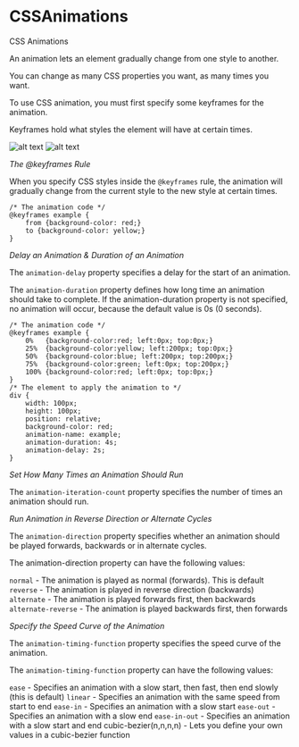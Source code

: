 # CSSAnimations
CSS Animations

An animation lets an element gradually change from one style to another.

You can change as many CSS properties you want, as many times you want.

To use CSS animation, you must first specify some keyframes for the animation.

Keyframes hold what styles the element will have at certain times.

![alt text](https://media.giphy.com/media/S4yxvBouu2ili/giphy.gif)
![alt text](https://media.giphy.com/media/e53WDNesxxVn2/giphy.gif)

*The @keyframes Rule*

When you specify CSS styles inside the `@keyframes` rule, the animation will gradually change from the current style to the new style at certain times.

```
/* The animation code */
@keyframes example {
    from {background-color: red;}
    to {background-color: yellow;}
}
```

*Delay an Animation & Duration of an Animation*

The `animation-delay` property specifies a delay for the start of an animation.

The `animation-duration` property defines how long time an animation should take to complete. If the animation-duration property is not specified, no animation will occur, because the default value is 0s (0 seconds).

```
/* The animation code */
@keyframes example {
    0%   {background-color:red; left:0px; top:0px;}
    25%  {background-color:yellow; left:200px; top:0px;}
    50%  {background-color:blue; left:200px; top:200px;}
    75%  {background-color:green; left:0px; top:200px;}
    100% {background-color:red; left:0px; top:0px;}
}
/* The element to apply the animation to */
div {
    width: 100px;
    height: 100px;
    position: relative;
    background-color: red;
    animation-name: example;
    animation-duration: 4s;
    animation-delay: 2s;
}
```
*Set How Many Times an Animation Should Run*

The `animation-iteration-count` property specifies the number of times an animation should run.

*Run Animation in Reverse Direction or Alternate Cycles*

The `animation-direction` property specifies whether an animation should be played forwards, backwards or in alternate cycles.

The animation-direction property can have the following values:

`normal` - The animation is played as normal (forwards). This is default
`reverse` - The animation is played in reverse direction (backwards)
`alternate` - The animation is played forwards first, then backwards
`alternate-reverse` - The animation is played backwards first, then forwards

*Specify the Speed Curve of the Animation*

The `animation-timing-function` property specifies the speed curve of the animation.

The `animation-timing-function` property can have the following values:

`ease` - Specifies an animation with a slow start, then fast, then end slowly (this is default)
`linear` - Specifies an animation with the same speed from start to end
`ease-in` - Specifies an animation with a slow start
`ease-out` - Specifies an animation with a slow end
`ease-in-out` - Specifies an animation with a slow start and end
cubic-bezier(n,n,n,n) - Lets you define your own values in a cubic-bezier function
